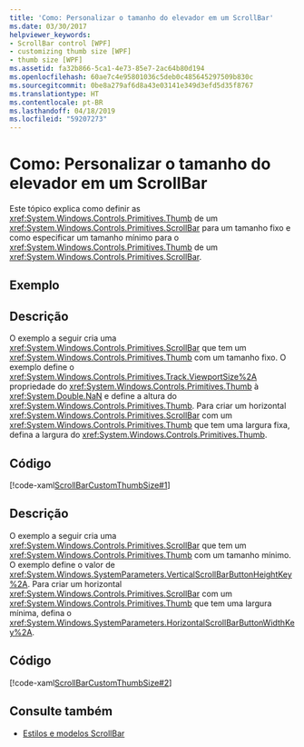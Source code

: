 ```yaml
---
title: 'Como: Personalizar o tamanho do elevador em um ScrollBar'
ms.date: 03/30/2017
helpviewer_keywords:
- ScrollBar control [WPF]
- customizing thumb size [WPF]
- thumb size [WPF]
ms.assetid: fa32b866-5ca1-4e73-85e7-2ac64b80d194
ms.openlocfilehash: 60ae7c4e95801036c5deb0c485645297509b830c
ms.sourcegitcommit: 0be8a279af6d8a43e03141e349d3efd5d35f8767
ms.translationtype: HT
ms.contentlocale: pt-BR
ms.lasthandoff: 04/18/2019
ms.locfileid: "59207273"
---
```

# <a name="how-to-customize-the-thumb-size-on-a-scrollbar"></a>Como: Personalizar o tamanho do elevador em um ScrollBar
Este tópico explica como definir as <xref:System.Windows.Controls.Primitives.Thumb> de um <xref:System.Windows.Controls.Primitives.ScrollBar> para um tamanho fixo e como especificar um tamanho mínimo para o <xref:System.Windows.Controls.Primitives.Thumb> de um <xref:System.Windows.Controls.Primitives.ScrollBar>.  
  
## <a name="example"></a>Exemplo  
  
## <a name="description"></a>Descrição  
 O exemplo a seguir cria uma <xref:System.Windows.Controls.Primitives.ScrollBar> que tem um <xref:System.Windows.Controls.Primitives.Thumb> com um tamanho fixo. O exemplo define o <xref:System.Windows.Controls.Primitives.Track.ViewportSize%2A> propriedade do <xref:System.Windows.Controls.Primitives.Thumb> à <xref:System.Double.NaN> e define a altura do <xref:System.Windows.Controls.Primitives.Thumb>.  Para criar um horizontal <xref:System.Windows.Controls.Primitives.ScrollBar> com um <xref:System.Windows.Controls.Primitives.Thumb> que tem uma largura fixa, defina a largura do <xref:System.Windows.Controls.Primitives.Thumb>.  
  
## <a name="code"></a>Código  
 [!code-xaml[ScrollBarCustomThumbSize#1](~/samples/snippets/csharp/VS_Snippets_Wpf/ScrollBarCustomThumbSize/CS/Window1.xaml#1)]  
  
## <a name="description"></a>Descrição  
 O exemplo a seguir cria uma <xref:System.Windows.Controls.Primitives.ScrollBar> que tem um <xref:System.Windows.Controls.Primitives.Thumb> com um tamanho mínimo. O exemplo define o valor de <xref:System.Windows.SystemParameters.VerticalScrollBarButtonHeightKey%2A>. Para criar um horizontal <xref:System.Windows.Controls.Primitives.ScrollBar> com um <xref:System.Windows.Controls.Primitives.Thumb> que tem uma largura mínima, defina o <xref:System.Windows.SystemParameters.HorizontalScrollBarButtonWidthKey%2A>.  
  
## <a name="code"></a>Código  
 [!code-xaml[ScrollBarCustomThumbSize#2](~/samples/snippets/csharp/VS_Snippets_Wpf/ScrollBarCustomThumbSize/CS/Window1.xaml#2)]  
  
## <a name="see-also"></a>Consulte também

- [Estilos e modelos ScrollBar](scrollbar-styles-and-templates.md)
